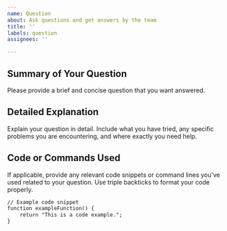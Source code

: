 ```yaml
---
name: Question
about: Ask questions and get answers by the team
title: ''
labels: question
assignees: ''

---
```


## Summary of Your Question
Please provide a brief and concise question that you want answered.

## Detailed Explanation
Explain your question in detail. Include what you have tried, any specific problems you are encountering, and where exactly you need help.

## Code or Commands Used
If applicable, provide any relevant code snippets or command lines you've used related to your question. Use triple backticks to format your code properly.

```markdown
// Example code snippet
function exampleFunction() {
    return "This is a code example.";
}
